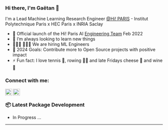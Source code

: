 ### Hi there, I'm Gaëtan 👋 

I'm a Lead Machine Learning Research Engineer [@Hi! PARIS][hi-paris] - Institut Polytechnique Paris x HEC Paris x INRIA Saclay
   


- 🚀 Official launch of the Hi! Paris AI [Engineering Team][engineering-team] Feb 2022
- 🌱 I’m always looking to learn new things
- 👨🏼‍💻 👩🏼‍💻 We are hiring ML Engineers
- 🥅 2024 Goals: Contribute more to Open Source projects with positive impact
- ⚡ Fun fact: I love tennis 🎾, rowing 🚣‍♀️ and late Fridays cheese 🧀 and wine 🍷


### Connect with me:

[<img align="left" alt="Medium" width="22px" src="https://cdn.jsdelivr.net/npm/simple-icons@v3/icons/medium.svg" />][medium]
[<img align="left" alt="Linkedin" width="22px" src="https://cdn.jsdelivr.net/npm/simple-icons@v3/icons/linkedin.svg" />][linkedin]

<br />



###  📦 Latest Package Development

<!-- Package:START -->
- In Progress ...

<!-- Package:END -->


---


[engineering-team]: https://engineeringteam.hi-paris.fr/
[hi-paris]: https://www.hi-paris.fr/
[medium]: https://gaetan-brison.medium.com/
[linkedin]: https://www.linkedin.com/in/gaetan-brison/
[georgiatech]: https://www.gatech.edu/
[edhec]: https://www.edhec.edu/en
[mitx]: https://micromasters.mit.edu/
[lewagon]: https://www.lewagon.com/

